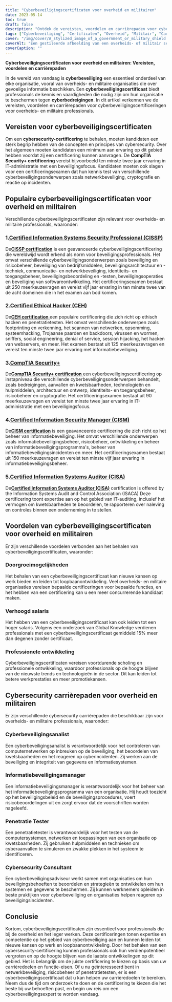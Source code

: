```yaml
---
title: "Cyberbeveiligingscertificaten voor overheid en militairen"
date: 2023-05-14
toc: true
draft: false
description: "Ontdek de vereisten, voordelen en carrièrepaden voor cyberbeveiligingscertificaten bij de overheid en in de militaire sector."
tags: ["Cyberbeveiliging", "Certificaten", "Overheid", "Militair", "Carrièrepad", "Informatiebeveiliging", "Verdediging", "Veiligheidsmachtiging", "Naleving", "Reglement", "Cybercrime", "Cyberbedreigingen", "IT-audit", "Risicobeheer", "CISSP", "CISM", "Beveiliging+", "CEH", "CAP", "CSSLP"]
cover: "/img/cover/A_stylized_image_of_a_government_or_military_shield.png"
coverAlt: "Een gestileerde afbeelding van een overheids- of militair schild met digitale sloten en sleutels op de achtergrond."
coverCaption: ""
---
```


**Cyberbeveiligingscertificaten voor overheid en militairen: Vereisten, voordelen en carrièrepaden**

In de wereld van vandaag is **cyberbeveiliging** een essentieel onderdeel van elke organisatie, vooral van overheids- en militaire organisaties die over gevoelige informatie beschikken. Een **cyberbeveiligingscertificaat** biedt professionals de kennis en vaardigheden die nodig zijn om hun organisatie te beschermen tegen **cyberbedreigingen**. In dit artikel verkennen we de vereisten, voordelen en carrièrepaden voor cyberbeveiligingscertificeringen voor overheids- en militaire professionals.

## Vereisten voor cyberbeveiligingscertificaten

Om een **cybersecurity-certificering** te behalen, moeten kandidaten een sterk begrip hebben van de concepten en principes van cybersecurity. Over het algemeen moeten kandidaten een minimum aan ervaring op dit gebied hebben voordat zij een certificering kunnen aanvragen. De **CompTIA Security+ certificering** vereist bijvoorbeeld ten minste twee jaar ervaring in IT-administratie met een beveiligingsfocus. Kandidaten moeten ook slagen voor een certificeringsexamen dat hun kennis test van verschillende cyberbeveiligingsonderwerpen zoals netwerkbeveiliging, cryptografie en reactie op incidenten.

## Populaire cyberbeveiligingscertificaten voor overheid en militairen

Verschillende cyberbeveiligingscertificaten zijn relevant voor overheids- en militaire professionals, waaronder:

### 1.[Certified Information Systems Security Professional (CISSP)](https://www.isc2.org/Certifications/CISSP)

De[**CISSP certification**](https://www.isc2.org/Certifications/CISSP) is een geavanceerde cyberbeveiligingscertificering die wereldwijd wordt erkend als norm voor beveiligingsprofessionals. Het omvat verschillende cyberbeveiligingsonderwerpen zoals beveiliging en risicobeheer, beveiliging van bedrijfsmiddelen, beveiligingsarchitectuur en -techniek, communicatie- en netwerkbeveiliging, identiteits- en toegangsbeheer, beveiligingsbeoordeling en -testen, beveiligingsoperaties en beveiliging van softwareontwikkeling. Het certificeringsexamen bestaat uit 250 meerkeuzevragen en vereist vijf jaar ervaring in ten minste twee van de acht domeinen die in het examen aan bod komen.

### 2.[Certified Ethical Hacker (CEH)](https://cert.eccouncil.org/certified-ethical-hacker.html)

De[**CEH certification** ](https://cert.eccouncil.org/certified-ethical-hacker.html) een populaire certificering die zich richt op ethisch hacken en penetratietesten. Het omvat verschillende onderwerpen zoals footprinting en verkenning, het scannen van netwerken, opsomming, systeemhacking, Trojaanse paarden en backdoors, virussen en wormen, sniffers, social engineering, denial of service, session hijacking, het hacken van webservers, en meer. Het examen bestaat uit 125 meerkeuzevragen en vereist ten minste twee jaar ervaring met informatiebeveiliging.

### 3.[CompTIA Security+](https://simeononsecurity.com/articles/comptias-security-plus-sy0-601-what-do-you-need-to-know/)

De[**CompTIA Security+ certification** ](https://simeononsecurity.com/articles/comptias-security-plus-sy0-601-what-do-you-need-to-know/) een cyberbeveiligingscertificering op instapniveau die verschillende cyberbeveiligingsonderwerpen behandelt, zoals bedreigingen, aanvallen en kwetsbaarheden, technologieën en hulpmiddelen, architectuur en ontwerp, identiteits- en toegangsbeheer, risicobeheer en cryptografie. Het certificeringsexamen bestaat uit 90 meerkeuzevragen en vereist ten minste twee jaar ervaring in IT-administratie met een beveiligingsfocus.

### 4.[Certified Information Security Manager (CISM)](https://www.isaca.org/credentialing/cism)

De[**CISM certification**](https://www.isaca.org/credentialing/cism) is een geavanceerde certificering die zich richt op het beheer van informatiebeveiliging. Het omvat verschillende onderwerpen zoals informatiebeveiligingsbeheer, risicobeheer, ontwikkeling en beheer van informatiebeveiligingsprogramma's, beheer van informatiebeveiligingsincidenten en meer. Het certificeringsexamen bestaat uit 150 meerkeuzevragen en vereist ten minste vijf jaar ervaring in informatiebeveiligingsbeheer.

### 5.[Certified Information Systems Auditor (CISA)](https://www.isaca.org/credentialing/cisa)

De[**Certified Information Systems Auditor (CISA)**](https://www.isaca.org/credentialing/cisa) certification is offered by the Information Systems Audit and Control Association (ISACA) Deze certificering toont expertise aan op het gebied van IT-auditing, inclusief het vermogen om kwetsbaarheden te beoordelen, te rapporteren over naleving en controles binnen een onderneming in te stellen.

## Voordelen van cyberbeveiligingscertificaten voor overheid en militairen

Er zijn verschillende voordelen verbonden aan het behalen van cyberbeveiligingscertificaten, waaronder:

### Doorgroeimogelijkheden

Het behalen van een cyberbeveiligingscertificaat kan nieuwe kansen op werk bieden en leiden tot loopbaanontwikkeling. Veel overheids- en militaire organisaties vereisen bepaalde certificeringen voor bepaalde functies, en het hebben van een certificering kan u een meer concurrerende kandidaat maken.

### Verhoogd salaris

Het hebben van een cyberbeveiligingscertificaat kan ook leiden tot een hoger salaris. Volgens een onderzoek van Global Knowledge verdienen professionals met een cyberbeveiligingscertificaat gemiddeld 15% meer dan degenen zonder certificaat.

### Professionele ontwikkeling

Cyberbeveiligingscertificaten vereisen voortdurende scholing en professionele ontwikkeling, waardoor professionals op de hoogte blijven van de nieuwste trends en technologieën in de sector. Dit kan leiden tot betere werkprestaties en meer promotiekansen.

## Cybersecurity carrièrepaden voor overheid en militairen

Er zijn verschillende cybersecurity carrièrepaden die beschikbaar zijn voor overheids- en militaire professionals, waaronder:

### Cyberbeveiligingsanalist

Een cyberbeveiligingsanalist is verantwoordelijk voor het controleren van computernetwerken op inbreuken op de beveiliging, het beoordelen van kwetsbaarheden en het reageren op cyberincidenten. Zij werken aan de beveiliging en integriteit van gegevens en informatiesystemen.

### Informatiebeveiligingsmanager

Een informatiebeveiligingsmanager is verantwoordelijk voor het beheer van het informatiebeveiligingsprogramma van een organisatie. Hij houdt toezicht op het beveiligingsbeleid en de beveiligingsprocedures, voert risicobeoordelingen uit en zorgt ervoor dat de voorschriften worden nageleefd.

### Penetratie Tester

Een penetratietester is verantwoordelijk voor het testen van de computersystemen, netwerken en toepassingen van een organisatie op kwetsbaarheden. Zij gebruiken hulpmiddelen en technieken om cyberaanvallen te simuleren en zwakke plekken in het systeem te identificeren.

### Cybersecurity Consultant

Een cyberbeveiligingsadviseur werkt samen met organisaties om hun beveiligingsbehoeften te beoordelen en strategieën te ontwikkelen om hun systemen en gegevens te beschermen. Zij kunnen werknemers opleiden in beste praktijken voor cyberbeveiliging en organisaties helpen reageren op beveiligingsincidenten.

## Conclusie

Kortom, cyberbeveiligingscertificaten zijn essentieel voor professionals die bij de overheid en het leger werken. Deze certificeringen tonen expertise en competentie op het gebied van cyberbeveiliging aan en kunnen leiden tot nieuwe kansen op werk en loopbaanontwikkeling. Door het behalen van een cybersecurity-certificering kunnen professionals ook hun verdienpotentieel vergroten en op de hoogte blijven van de laatste ontwikkelingen op dit gebied. Het is belangrijk om de juiste certificering te kiezen op basis van uw carrièredoelen en functie-eisen. Of u nu geïnteresseerd bent in netwerkbeveiliging, risicobeheer of penetratietesten, er is een cyberbeveiligingscertificaat dat u kan helpen uw carrièredoelen te bereiken. Neem dus de tijd om onderzoek te doen en de certificering te kiezen die het beste bij uw behoeften past, en begin uw reis om een cyberbeveiligingsexpert te worden vandaag.

